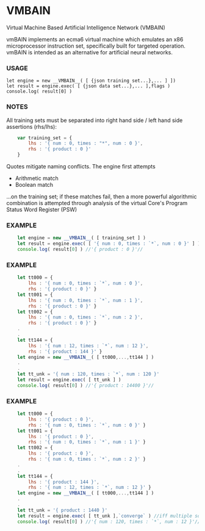 # VMBAIN

Virtual Machine Based Artificial Intelligence Network (VMBAIN)  

vmBAIN implements an ecma6 virtual machine which emulates an x86 microprocessor instruction set, specifically built for targeted operation. vmBAIN is intended as an alternative for artificial neural networks.  

### USAGE

	let engine = new __VMBAIN__( [ {json training set...},... ] ]) 
	let result = engine.exec( [ {json data set...},... ],flags )
	console.log( result[0] )

### NOTES

All training sets must be separated into right hand side / left hand side assertions (rhs/lhs): 
	
```javascript
	var training_set = { 
		lhs : '{ num : 0, times : "*", num : 0 }', 
		rhs : '{ product : 0 }' 
	}
```
	
Quotes mitigate naming conflicts. The engine first attempts 

- Arithmetic match
- Boolean match

...on the training set; if these matches fail, then a more powerful algorithmic combination is attempted
through analysis of the virtual Core's Program Status Word Register (PSW)

### EXAMPLE

```javascript
	let engine = new __VMBAIN__( [ training_set ] ) 
	let result = engine.exec( [ '{ num : 0, times : `*`, num : 0 }' ] )
	console.log( result[0] ) //'{ product : 0 }'//
```

### EXAMPLE

```javascript
	let tt000 = { 
		lhs : '{ num : 0, times : `*`, num : 0 }', 
		rhs : '{ product : 0 }' }
	let tt001 = { 
		lhs : '{ num : 0, times : `*`, num : 1 }', 
		rhs : '{ product : 0 }' }
	let tt002 = { 
		lhs : '{ num : 0, times : `*`, num : 2 }', 
		rhs : '{ product : 0 }' }
	.
	.
	let tt144 = { 
		lhs : '{ num : 12, times : `*`, num : 12 }', 
		rhs : '{ product : 144 }' }	
	let engine = new __VMBAIN__( [ tt000,...,tt144 ] )
	.
	.
	let tt_unk = '{ num : 120, times : `*`, num : 120 }'
	let result = engine.exec( [ tt_unk ] ) 
	console.log( result[0] ) //'{ product : 14400 }'//
```

### EXAMPLE

```javascript
	let tt000 = { 
		lhs : '{ product : 0 }', 
		rhs : '{ num : 0, times : `*`, num : 0 }' }
	let tt001 = { 
		lhs : '{ product : 0 }', 
		rhs : '{ num : 0, times : `*`, num : 1 }' }
	let tt002 = { 
		lhs : '{ product : 0 }', 
		rhs : '{ num : 0, times : `*`, num : 2 }' }
	.
	.
	let tt144 = { 
		lhs : '{ product : 144 }', 
		rhs : '{ num : 12, times : `*`, num : 12 }' }	
	let engine = new __VMBAIN__( [ tt000,...,tt144 ] )
	.
	.
	let tt_unk = '{ product : 1440 }'
	let result = engine.exec( [ tt_unk ],`converge` ) //iff multiple solutions, converge on first answer//
	console.log( result[0] ) //'{ num : 120, times : `*`, num : 12 }'//
```

